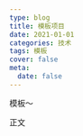 ```yaml
---
type: blog
title: 模板项目
date: 2021-01-01
categories: 技术
tags: 模板
cover: false
meta:
  date: false
---
```




模板～

<!-- more -->

正文
